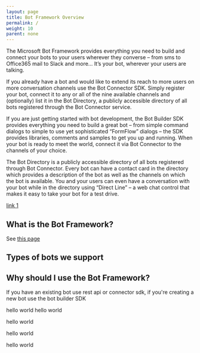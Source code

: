 ```yaml
---
layout: page
title: Bot Framework Overview
permalink: /
weight: 10
parent: none
---
```



The Microsoft Bot Framework provides everything you need to build and connect your bots to your users wherever they converse – from sms to Office365 mail to Slack and more… It’s your bot, wherever your users are talking. 

If you already have a bot and would like to extend its reach to more users on more conversation channels use the Bot Connector SDK. Simply register your bot, connect it to any or all of the nine available channels and (optionally) list it in the Bot Directory, a publicly accessible directory of all bots registered through the Bot Connector service. 

If you are just getting started with bot development, the Bot Builder SDK provides everything you need to build a great bot – from simple command dialogs to simple to use yet sophisticated “FormFlow” dialogs – the SDK provides libraries, comments and samples to get you up and running. When your bot is ready to meet the world, connect it via Bot Connector to the channels of your choice.

The Bot Directory is a publicly accessible directory of all bots registered through Bot Connector. Every bot can have a contact card in the directory which provides a description of the bot as well as the channels on which the bot is available. You and your users can even have a conversation with your bot while in the directory using “Direct Line” – a web chat control that makes it easy to take your bot for a test drive.


[link 1](#what-is-the-bot-framework)

## <a name="what-is-the-bot-framework"></a>What is the Bot Framework?
See [this page](bot-builder-sdk-overview.md)

## Types of bots we support

## Why should I use the Bot Framework?
If you have an existing bot use rest api or connector sdk, if you're creating a new bot use the bot builder SDK

hello world
hello world

hello world

hello world

hello world
